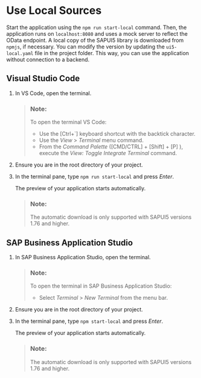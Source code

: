 <!-- loio6d3a21087ba74ce1a5ba475d9ef4fbd4 -->

# Use Local Sources

Start the application using the `npm run start-local` command. Then, the application runs on `localhost:8080` and uses a mock server to reflect the OData endpoint. A local copy of the SAPUI5 library is downloaded from `npmjs`, if necessary. You can modify the version by updating the `ui5-local.yaml` file in the project folder. This way, you can use the application without connection to a backend.



<a name="loio6d3a21087ba74ce1a5ba475d9ef4fbd4__section_r5s_m5t_r4b"/>

## Visual Studio Code

1.  In VS Code, open the terminal.

    > ### Note:  
    > To open the terminal VS Code:
    > 
    > -   Use the [Ctrl+\`\] keyboard shortcut with the backtick character.
    > -   Use the *View* \> *Terminal* menu command.
    > -   From the *Command Palette* \([CMD/CTRL\] + [Shift\] + [P\] \), execute the *View: Toggle Integrate Terminal* command.

2.  Ensure you are in the root directory of your project.
3.  In the terminal pane, type `npm run start-local` and press *Enter*.

    The preview of your application starts automatically.

    > ### Note:  
    > The automatic download is only supported with SAPUI5 versions 1.76 and higher.




<a name="loio6d3a21087ba74ce1a5ba475d9ef4fbd4__section_jf3_55t_r4b"/>

## SAP Business Application Studio

1.  In SAP Business Application Studio, open the terminal.

    > ### Note:  
    > To open the terminal in SAP Business Application Studio:
    > 
    > -   Select *Terminal* \> *New Terminal* from the menu bar.

2.  Ensure you are in the root directory of your project.
3.  In the terminal pane, type `npm start-local` and press *Enter*.

    The preview of your application starts automatically.

    > ### Note:  
    > The automatic download is only supported with SAPUI5 versions 1.76 and higher.


